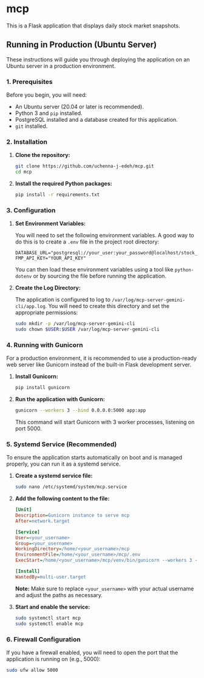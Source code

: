 # mcp

This is a Flask application that displays daily stock market snapshots.

## Running in Production (Ubuntu Server)

These instructions will guide you through deploying the application on an Ubuntu server in a production environment.

### 1. Prerequisites

Before you begin, you will need:

*   An Ubuntu server (20.04 or later is recommended).
*   Python 3 and `pip` installed.
*   PostgreSQL installed and a database created for this application.
*   `git` installed.

### 2. Installation

1.  **Clone the repository:**

    ```bash
    git clone https://github.com/uchenna-j-edeh/mcp.git
    cd mcp
    ```

2.  **Install the required Python packages:**

    ```bash
    pip install -r requirements.txt
    ```

### 3. Configuration

1.  **Set Environment Variables:**

    You will need to set the following environment variables. A good way to do this is to create a `.env` file in the project root directory:

    ```
    DATABASE_URL="postgresql://your_user:your_password@localhost/stock_app_db"
    FMP_API_KEY="YOUR_API_KEY"
    ```

    You can then load these environment variables using a tool like `python-dotenv` or by sourcing the file before running the application.

2.  **Create the Log Directory:**

    The application is configured to log to `/var/log/mcp-server-gemini-cli/app.log`. You will need to create this directory and set the appropriate permissions:

    ```bash
    sudo mkdir -p /var/log/mcp-server-gemini-cli
    sudo chown $USER:$USER /var/log/mcp-server-gemini-cli
    ```

### 4. Running with Gunicorn

For a production environment, it is recommended to use a production-ready web server like Gunicorn instead of the built-in Flask development server.

1.  **Install Gunicorn:**

    ```bash
    pip install gunicorn
    ```

2.  **Run the application with Gunicorn:**

    ```bash
    gunicorn --workers 3 --bind 0.0.0.0:5000 app:app
    ```

    This command will start Gunicorn with 3 worker processes, listening on port 5000.

### 5. Systemd Service (Recommended)

To ensure the application starts automatically on boot and is managed properly, you can run it as a systemd service.

1.  **Create a systemd service file:**

    ```bash
    sudo nano /etc/systemd/system/mcp.service
    ```

2.  **Add the following content to the file:**

    ```ini
    [Unit]
    Description=Gunicorn instance to serve mcp
    After=network.target

    [Service]
    User=<your_username>
    Group=<your_username>
    WorkingDirectory=/home/<your_username>/mcp
    EnvironmentFile=/home/<your_username>/mcp/.env
    ExecStart=/home/<your_username>/mcp/venv/bin/gunicorn --workers 3 --bind unix:mcp.sock -m 007 app:app

    [Install]
    WantedBy=multi-user.target
    ```

    **Note:** Make sure to replace `<your_username>` with your actual username and adjust the paths as necessary.

3.  **Start and enable the service:**

    ```bash
    sudo systemctl start mcp
    sudo systemctl enable mcp
    ```

### 6. Firewall Configuration

If you have a firewall enabled, you will need to open the port that the application is running on (e.g., 5000):

```bash
sudo ufw allow 5000
```